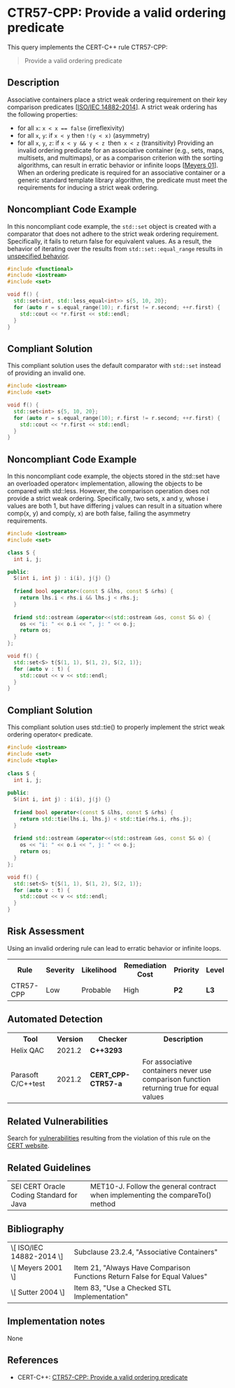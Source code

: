 # CTR57-CPP: Provide a valid ordering predicate

This query implements the CERT-C++ rule CTR57-CPP:

> Provide a valid ordering predicate


## Description

Associative containers place a strict weak ordering requirement on their key comparison predicates \[[ISO/IEC 14882-2014](https://wiki.sei.cmu.edu/confluence/display/cplusplus/AA.+Bibliography#AA.Bibliography-ISO%2FIEC14882-2014)\]. A strict weak ordering has the following properties:

* for all `x`: `x < x == false` (irreflexivity)
* for all `x`, `y`: if `x < y` then `!(y < x)` (asymmetry)
* for all `x`, `y`, `z`: if `x < y && y < z `then` x < z` (transitivity)
Providing an invalid ordering predicate for an associative container (e.g., sets, maps, multisets, and multimaps), or as a comparison criterion with the sorting algorithms, can result in erratic behavior or infinite loops \[[Meyers 01](https://wiki.sei.cmu.edu/confluence/display/cplusplus/AA.+Bibliography#AA.Bibliography-Meyers01)\]. When an ordering predicate is required for an associative container or a generic standard template library algorithm, the predicate must meet the requirements for inducing a strict weak ordering.

## Noncompliant Code Example

In this noncompliant code example, the `std::set` object is created with a comparator that does not adhere to the strict weak ordering requirement. Specifically, it fails to return false for equivalent values. As a result, the behavior of iterating over the results from `std::set::equal_range` results in [unspecified behavior](https://wiki.sei.cmu.edu/confluence/display/cplusplus/BB.+Definitions#BB.Definitions-unspecifiedbehavior).

```cpp
#include <functional>
#include <iostream>
#include <set>

void f() {
  std::set<int, std::less_equal<int>> s{5, 10, 20};  
  for (auto r = s.equal_range(10); r.first != r.second; ++r.first) {
    std::cout << *r.first << std::endl;
  }
}

```

## Compliant Solution

This compliant solution uses the default comparator with `std::set` instead of providing an invalid one.

```cpp
#include <iostream>
#include <set>

void f() {
  std::set<int> s{5, 10, 20};  
  for (auto r = s.equal_range(10); r.first != r.second; ++r.first) {
    std::cout << *r.first << std::endl;
  }
}

```

## Noncompliant Code Example

In this noncompliant code example, the objects stored in the std::set have an overloaded operator&lt; implementation, allowing the objects to be compared with std::less. However, the comparison operation does not provide a strict weak ordering. Specifically, two sets, x and y, whose i values are both 1, but have differing j values can result in a situation where comp(x, y) and comp(y, x) are both false, failing the asymmetry requirements.

```cpp
#include <iostream>
#include <set>

class S {
  int i, j;

public:
  S(int i, int j) : i(i), j(j) {}
  
  friend bool operator<(const S &lhs, const S &rhs) {
    return lhs.i < rhs.i && lhs.j < rhs.j;
  }
  
  friend std::ostream &operator<<(std::ostream &os, const S& o) {
    os << "i: " << o.i << ", j: " << o.j;
    return os;
  }
};

void f() {
  std::set<S> t{S(1, 1), S(1, 2), S(2, 1)};
  for (auto v : t) {
    std::cout << v << std::endl;
  }
}
```

## Compliant Solution

This compliant solution uses std::tie() to properly implement the strict weak ordering operator&lt; predicate.

```cpp
#include <iostream>
#include <set>
#include <tuple>
 
class S {
  int i, j;
 
public:
  S(int i, int j) : i(i), j(j) {}
  
  friend bool operator<(const S &lhs, const S &rhs) {
    return std::tie(lhs.i, lhs.j) < std::tie(rhs.i, rhs.j);
  }
  
  friend std::ostream &operator<<(std::ostream &os, const S& o) {
    os << "i: " << o.i << ", j: " << o.j;
    return os;
  }
};

void f() {
  std::set<S> t{S(1, 1), S(1, 2), S(2, 1)};  
  for (auto v : t) {
    std::cout << v << std::endl;
  }
}
```

## Risk Assessment

Using an invalid ordering rule can lead to erratic behavior or infinite loops.

<table> <tbody> <tr> <th> Rule </th> <th> Severity </th> <th> Likelihood </th> <th> Remediation Cost </th> <th> Priority </th> <th> Level </th> </tr> <tr> <td> CTR57-CPP </td> <td> Low </td> <td> Probable </td> <td> High </td> <td> <strong>P2</strong> </td> <td> <strong>L3</strong> </td> </tr> </tbody> </table>


## Automated Detection

<table> <tbody> <tr> <th> Tool </th> <th> Version </th> <th> Checker </th> <th> Description </th> </tr> <tr> <td> <a> Helix QAC </a> </td> <td> 2021.2 </td> <td> <strong>C++3293</strong> </td> <td> </td> </tr> <tr> <td> <a> Parasoft C/C++test </a> </td> <td> 2021.2 </td> <td> <strong>CERT_CPP-CTR57-a</strong> </td> <td> For associative containers never use comparison function returning true for equal values </td> </tr> </tbody> </table>


## Related Vulnerabilities

Search for [vulnerabilities](https://wiki.sei.cmu.edu/confluence/display/cplusplus/BB.+Definitions#BB.Definitions-vul) resulting from the violation of this rule on the [CERT website](https://www.kb.cert.org/vulnotes/bymetric?searchview&query=FIELD+KEYWORDS+contains+CTR40-CPP).

## Related Guidelines

<table> <tbody> <tr> <td> <a> SEI CERT Oracle Coding Standard for Java </a> </td> <td> <a> MET10-J. Follow the general contract when implementing the compareTo() method </a> </td> </tr> </tbody> </table>


## Bibliography

<table> <tbody> <tr> <td> \[ <a> ISO/IEC 14882-2014 </a> \] </td> <td> Subclause 23.2.4, "Associative Containers" </td> </tr> <tr> <td> \[ <a> Meyers 2001 </a> \] </td> <td> Item 21, "Always Have Comparison Functions Return False for Equal Values" </td> </tr> <tr> <td> \[ <a> Sutter 2004 </a> \] </td> <td> Item 83, "Use a Checked STL Implementation" </td> </tr> </tbody> </table>


## Implementation notes

None

## References

* CERT-C++: [CTR57-CPP: Provide a valid ordering predicate](https://wiki.sei.cmu.edu/confluence/pages/viewpage.action?pageId=88046682)
